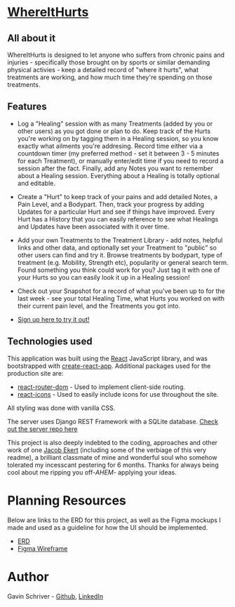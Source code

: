 # [WhereItHurts](https://whereithurts.herokuapp.com)

## All about it

WhereItHurts is designed to let anyone who suffers from chronic pains and injuries - specifically those brought on by sports or similar demanding physical activies -  keep a detailed record of "where it hurts", what treatments are working, and how much time they're spending on those treatments. 

## Features

* Log a "Healing" session with as many Treatments (added by you or other users) as you got done or plan to do. Keep track of the Hurts you're working on by tagging them in a Healing session, so you know exactly what ailments you're addresing. Record time either via a countdown timer (my preferred method - set it between 3 - 5 minutes for each Treatment), or manually enter/edit time if you need to record a session after the fact. Finally, add any Notes you want to remember about a Healing session. Everything about a Healing is totally optional and editable.

* Create a "Hurt" to keep track of your pains and add detailed Notes, a Pain Level, and a Bodypart. Then, track your progress by adding Updates for a particular Hurt and see if things have improved. Every Hurt has a History that you can easily reference to see what Healings and Updates have been associated with it over time.

* Add your own Treatments to the Treatment Library - add notes, helpful links and other data, and optionally set your Treatment to "public" so other users can find and try it. Browse treatments by bodypart, type of treatment (e.g. Mobility, Strength etc), popularity or general search term. Found something you think could work for you? Just tag it with one of your Hurts so you can easily look it up in a Healing session!

* Check out your Snapshot for a record of what you've been up to for the last week - see your total Healing Time, what Hurts you worked on with their current pain level, and the Treatments you got into.

* [Sign up here to try it out!](https://whereithurts.herokuapp.com)

## Technologies used

This application was built using the [React](https://github.com/) JavaScript library, and was bootstrapped with [create-react-app](https://github.com/facebook/create-react-app). Additional packages used for the production site are: 
* [react-router-dom](https://reactrouter.com/) - Used to implement client-side routing.
* [react-icons](https://react-icons.github.io/react-icons/) - Used to easily include icons for use throughout the site.

All styling was done with vanilla CSS.

The server uses Django REST Framework with a SQLite database. [Check out the server repo here](https://github.com/gavinschriver/whereithurts-server)

This project is also deeply indebted to the coding, approaches and other work of one [Jacob Ekert](https://github.com/skratz17) (including some of the verbiage of this very readme), a brilliant classmate of mine and wonderful soul who somehow tolerated my incesscant pestering for 6 months. Thanks for always being cool about me ripping you off-*AHEM*- applying your ideas.

# Planning Resources

Below are links to the ERD for this project, as well as the Figma mockups I made and used as a guideline for how the UI should be implemented.

* [ERD](https://dbdiagram.io/d/5fc4548c3a78976d7b7dd7b5)
* [Figma Wireframe](https://www.figma.com/file/IGYpsjtMStd3sSf5uK8NdD/ShowMeWhereItHurts?node-id=0%3A1)

# Author 
Gavin Schriver - [Github](https://github.com/gavinschriver), [LinkedIn](https://www.linkedin.com/in/gavinschriver/)
